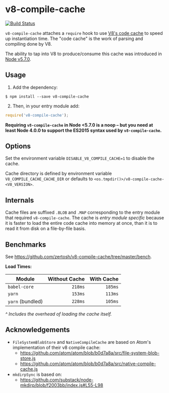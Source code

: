 # v8-compile-cache

[![Build Status](https://travis-ci.org/zertosh/v8-compile-cache.svg?branch=master)](https://travis-ci.org/zertosh/v8-compile-cache)

`v8-compile-cache` attaches a `require` hook to use [V8's code cache](https://v8project.blogspot.com/2015/07/code-caching.html) to speed up instantiation time. The "code cache" is the work of parsing and compiling done by V8.

The ability to tap into V8 to produce/consume this cache was introduced in [Node v5.7.0](https://nodejs.org/en/blog/release/v5.7.0/).

## Usage

1. Add the dependency:

```
$ npm install --save v8-compile-cache
```

2. Then, in your entry module add:

```js
require('v8-compile-cache');
```

**Requiring `v8-compile-cache` in Node <5.7.0 is a noop – but you need at least Node 4.0.0 to support the ES2015 syntax used by `v8-compile-cache`.**

## Options

Set the environment variable `DISABLE_V8_COMPILE_CACHE=1` to disable the cache.

Cache directory is defined by environment variable `V8_COMPILE_CACHE_CACHE_DIR` or defaults to `<os.tmpdir()>/v8-compile-cache-<V8_VERSION>`.

## Internals

Cache files are suffixed `.BLOB` and `.MAP` corresponding to the entry module that required `v8-compile-cache`. The cache is _entry module specific_ because it is faster to load the entire code cache into memory at once, than it is to read it from disk on a file-by-file basis.

## Benchmarks

See https://github.com/zertosh/v8-compile-cache/tree/master/bench.

**Load Times:**

| Module           | Without Cache | With Cache |
| ---------------- | ------------: | ---------: |
| `babel-core`     |       `218ms` |    `185ms` |
| `yarn`           |       `153ms` |    `113ms` |
| `yarn` (bundled) |       `228ms` |    `105ms` |

_^ Includes the overhead of loading the cache itself._

## Acknowledgements

* `FileSystemBlobStore` and `NativeCompileCache` are based on Atom's implementation of their v8 compile cache:
  * https://github.com/atom/atom/blob/b0d7a8a/src/file-system-blob-store.js
  * https://github.com/atom/atom/blob/b0d7a8a/src/native-compile-cache.js
* `mkdirpSync` is based on:
  * https://github.com/substack/node-mkdirp/blob/f2003bb/index.js#L55-L98
